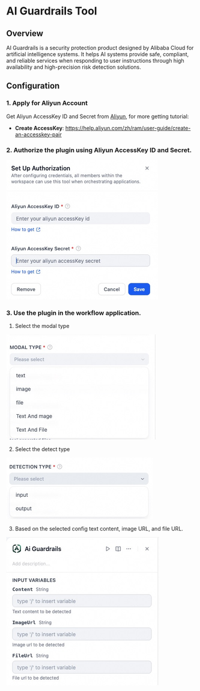 # AI Guardrails Tool

## Overview

AI Guardrails is a security protection product designed by Alibaba Cloud for artificial intelligence systems. It helps AI systems provide safe, compliant, and reliable services when responding to user instructions through high availability and high-precision risk detection solutions.

## Configuration

### 1. Apply for Aliyun Account

Get Aliyun AccessKey ID and Secret from [Aliyun](https://www.aliyun.com/), for more getting tutorial:

- **Create AccessKey**: 
https://help.aliyun.com/zh/ram/user-guide/create-an-accesskey-pair


### 2. Authorize the plugin using Aliyun AccessKey ID and Secret.

![](./_assets/auth.jpg)

### 3. Use the plugin in the workflow application.

1. Select the modal type

![](./_assets/modal_type.jpg)

2. Select the detect type

![](./_assets/detect_type.jpg)

3. Based on the selected config text content, image URL, and file URL.

![](./_assets/input_variables.jpg)



